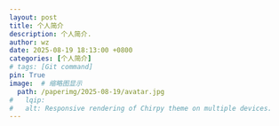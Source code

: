 ```yaml
---
layout: post
title: 个人简介
description: 个人简介.
author: wz
date: 2025-08-19 18:13:00 +0800
categories: [个人简介]
# tags: [Git command]
pin: True
image:  # 缩略图显示
  path: /paperimg/2025-08-19/avatar.jpg
#   lqip: 
#   alt: Responsive rendering of Chirpy theme on multiple devices.
---
```



